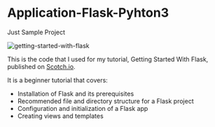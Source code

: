 # Application-Flask-Pyhton3
Just Sample Project

![getting-started-with-flask](https://user-images.githubusercontent.com/17699469/76295679-a39a7e80-62e7-11ea-85c8-a1f8283f66f5.jpg)

This is the code that I used for my tutorial, Getting Started With Flask, published on [Scotch.io](https://scotch.io/).

It is a beginner tutorial that covers:

- Installation of Flask and its prerequisites
- Recommended file and directory structure for a Flask project
- Configuration and initialization of a Flask app
- Creating views and templates
